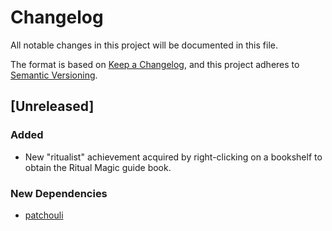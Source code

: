 # Changelog
All notable changes in this project will be documented in this file.

The format is based on [Keep a Changelog](https://keepachangelog.com/en/1.0.0/),
and this project adheres to [Semantic Versioning](https://semver.org/spec/v2.0.0.html).

## [Unreleased]
### Added
- New "ritualist" achievement acquired by right-clicking on a bookshelf to obtain the Ritual Magic guide book.

### New Dependencies
- [patchouli](https://www.curseforge.com/minecraft/mc-mods/patchouli)